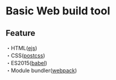 # Basic Web build tool

## Feature
・HTML([ejs](https://ejs.co/))  
・CSS([postcss](https://postcss.org/))  
・ES2015([babel](https://babeljs.io/))  
・Module bundler([webpack](https://webpack.js.org/))  